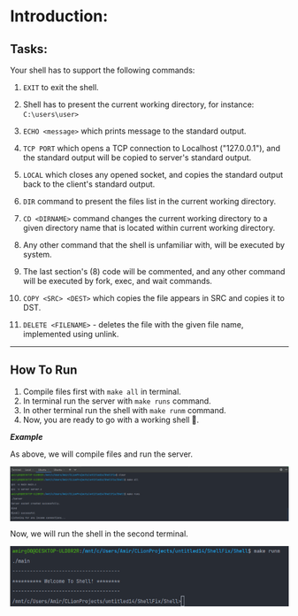 


# Introduction:


## Tasks:

Your shell has to support the following commands:

1. ```EXIT``` to exit the shell.


2. Shell has to present the current working directory,
   for instance: ```C:\users\user>```


3. ```ECHO <message>``` which prints message to the standard output.


4. ```TCP PORT``` which opens a TCP connection to Localhost ("127.0.0.1"),
   and the standard output will be copied to server's standard output.


5. ```LOCAL``` which closes any opened socket, and copies the standard output
   back to the client's standard output.


6. ```DIR``` command to present the files list in the current working directory.


7. ```CD <DIRNAME>``` command changes the current working directory to a given 
   directory name that is located within current working directory.


8. Any other command that the shell is unfamiliar with, will be executed by
   system. 


9. The last section's (8) code will be commented, and any other
   command will be executed by fork, exec, and wait commands.

   
10. ```COPY <SRC> <DEST>``` which copies the file appears in SRC
    and copies it to DST.


11. ```DELETE <FILENAME>``` - deletes the file with the given file name, 
    implemented using unlink. 


-----------
##  How To Run
1. Compile files first with ```make all``` in terminal.
2. In terminal run the server with ```make runs``` command.
3. In other terminal run the shell with ```make runm``` command.
4. Now, you are ready to go with a working shell 🙂.

***Example***

As above, we will compile files and run the server.

<p align="center">
<img align="center" src="Pics/shell_runServer.png" />
</p>

Now, we will run the shell in the second terminal.

<p align="center">
<img align="center" src="Pics/shell_runMain.png" />
</p>
